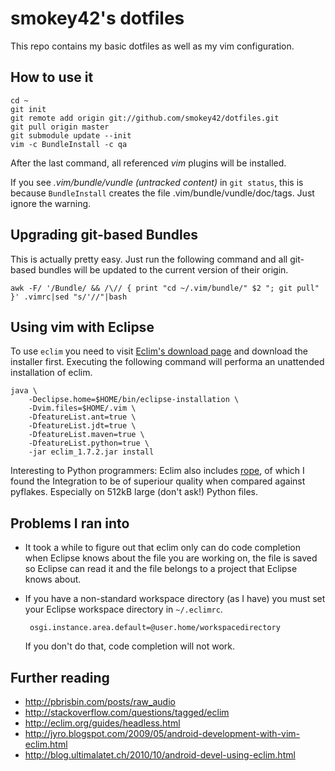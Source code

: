 smokey42's dotfiles
===================

This repo contains my basic dotfiles as well as my vim configuration.

How to use it
-------------

    cd ~
    git init
    git remote add origin git://github.com/smokey42/dotfiles.git
    git pull origin master
    git submodule update --init
    vim -c BundleInstall -c qa

After the last command, all referenced *vim* plugins will be installed.

If you see *.vim/bundle/vundle (untracked content)* in `git status`, this
is because `BundleInstall` creates the file .vim/bundle/vundle/doc/tags. Just
ignore the warning.

Upgrading git-based Bundles
---------------------------

This is actually pretty easy. Just run the following command and all git-based
bundles will be updated to the current version of their origin.

    awk -F/ '/Bundle/ && /\// { print "cd ~/.vim/bundle/" $2 "; git pull" }' .vimrc|sed "s/'//"|bash

Using vim with Eclipse
----------------------

To use `eclim` you need to visit [Eclim's download page](http://eclim.org/download.html)
and download the installer first. Executing the following command will performa
an unattended installation of eclim.

    java \
        -Declipse.home=$HOME/bin/eclipse-installation \
        -Dvim.files=$HOME/.vim \
        -DfeatureList.ant=true \
        -DfeatureList.jdt=true \
        -DfeatureList.maven=true \
        -DfeatureList.python=true \
        -jar eclim_1.7.2.jar install

Interesting to Python programmers: Eclim also includes [rope](http://rope.sourceforge.net/),
of which I found the Integration to be of superiour quality when compared against pyflakes.
Especially on 512kB large (don't ask!) Python files.

Problems I ran into
-------------------

 * It took a while to figure out that eclim only can do code completion when
   Eclipse knows about the file you are working on, the file is saved so Eclipse
   can read it and the file belongs to a project that Eclipse knows about.
 * If you have a non-standard workspace directory (as I have) you must set your
   Eclipse workspace directory in `~/.eclimrc`.

        osgi.instance.area.default=@user.home/workspacedirectory
   If you don't do that, code completion will not work.

Further reading
---------------

 * http://pbrisbin.com/posts/raw_audio
 * http://stackoverflow.com/questions/tagged/eclim
 * http://eclim.org/guides/headless.html
 * http://jyro.blogspot.com/2009/05/android-development-with-vim-eclim.html
 * http://blog.ultimalatet.ch/2010/10/android-devel-using-eclim.html
